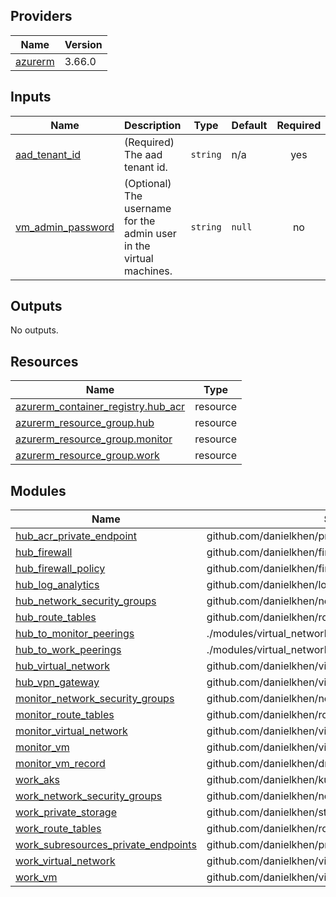 <!-- BEGIN_TF_DOCS -->

## Providers

| Name | Version |
|------|---------|
| <a name="provider_azurerm"></a> [azurerm](#provider\_azurerm) | 3.66.0 |

## Inputs

| Name | Description | Type | Default | Required |
|------|-------------|------|---------|:--------:|
| <a name="input_aad_tenant_id"></a> [aad\_tenant\_id](#input\_aad\_tenant\_id) | (Required) The aad tenant id. | `string` | n/a | yes |
| <a name="input_vm_admin_password"></a> [vm\_admin\_password](#input\_vm\_admin\_password) | (Optional) The username for the admin user in the virtual machines. | `string` | `null` | no |

## Outputs

No outputs.

## Resources

| Name | Type |
|------|------|
| [azurerm_container_registry.hub_acr](https://registry.terraform.io/providers/hashicorp/azurerm/latest/docs/resources/container_registry) | resource |
| [azurerm_resource_group.hub](https://registry.terraform.io/providers/hashicorp/azurerm/latest/docs/resources/resource_group) | resource |
| [azurerm_resource_group.monitor](https://registry.terraform.io/providers/hashicorp/azurerm/latest/docs/resources/resource_group) | resource |
| [azurerm_resource_group.work](https://registry.terraform.io/providers/hashicorp/azurerm/latest/docs/resources/resource_group) | resource |

## Modules

| Name | Source | Version |
|------|--------|---------|
| <a name="module_hub_acr_private_endpoint"></a> [hub\_acr\_private\_endpoint](#module\_hub\_acr\_private\_endpoint) | github.com/danielkhen/private_endpoint_module | n/a |
| <a name="module_hub_firewall"></a> [hub\_firewall](#module\_hub\_firewall) | github.com/danielkhen/firewall_module | n/a |
| <a name="module_hub_firewall_policy"></a> [hub\_firewall\_policy](#module\_hub\_firewall\_policy) | github.com/danielkhen/firewall_policy_module | n/a |
| <a name="module_hub_log_analytics"></a> [hub\_log\_analytics](#module\_hub\_log\_analytics) | github.com/danielkhen/log_analytics_workspace_module | n/a |
| <a name="module_hub_network_security_groups"></a> [hub\_network\_security\_groups](#module\_hub\_network\_security\_groups) | github.com/danielkhen/network_security_group_module | n/a |
| <a name="module_hub_route_tables"></a> [hub\_route\_tables](#module\_hub\_route\_tables) | github.com/danielkhen/route_table_module | n/a |
| <a name="module_hub_to_monitor_peerings"></a> [hub\_to\_monitor\_peerings](#module\_hub\_to\_monitor\_peerings) | ./modules/virtual_network_peerings | n/a |
| <a name="module_hub_to_work_peerings"></a> [hub\_to\_work\_peerings](#module\_hub\_to\_work\_peerings) | ./modules/virtual_network_peerings | n/a |
| <a name="module_hub_virtual_network"></a> [hub\_virtual\_network](#module\_hub\_virtual\_network) | github.com/danielkhen/virtual_network_module | n/a |
| <a name="module_hub_vpn_gateway"></a> [hub\_vpn\_gateway](#module\_hub\_vpn\_gateway) | github.com/danielkhen/virtual_network_gateway_module | n/a |
| <a name="module_monitor_network_security_groups"></a> [monitor\_network\_security\_groups](#module\_monitor\_network\_security\_groups) | github.com/danielkhen/network_security_group_module | n/a |
| <a name="module_monitor_route_tables"></a> [monitor\_route\_tables](#module\_monitor\_route\_tables) | github.com/danielkhen/route_table_module | n/a |
| <a name="module_monitor_virtual_network"></a> [monitor\_virtual\_network](#module\_monitor\_virtual\_network) | github.com/danielkhen/virtual_network_module | n/a |
| <a name="module_monitor_vm"></a> [monitor\_vm](#module\_monitor\_vm) | github.com/danielkhen/virtual_machine_module | n/a |
| <a name="module_monitor_vm_record"></a> [monitor\_vm\_record](#module\_monitor\_vm\_record) | github.com/danielkhen/dns_record_module | n/a |
| <a name="module_work_aks"></a> [work\_aks](#module\_work\_aks) | github.com/danielkhen/kubernetes_cluster_module | n/a |
| <a name="module_work_network_security_groups"></a> [work\_network\_security\_groups](#module\_work\_network\_security\_groups) | github.com/danielkhen/network_security_group_module | n/a |
| <a name="module_work_private_storage"></a> [work\_private\_storage](#module\_work\_private\_storage) | github.com/danielkhen/storage_account_module | n/a |
| <a name="module_work_route_tables"></a> [work\_route\_tables](#module\_work\_route\_tables) | github.com/danielkhen/route_table_module | n/a |
| <a name="module_work_subresources_private_endpoints"></a> [work\_subresources\_private\_endpoints](#module\_work\_subresources\_private\_endpoints) | github.com/danielkhen/private_endpoint_module | n/a |
| <a name="module_work_virtual_network"></a> [work\_virtual\_network](#module\_work\_virtual\_network) | github.com/danielkhen/virtual_network_module | n/a |
| <a name="module_work_vm"></a> [work\_vm](#module\_work\_vm) | github.com/danielkhen/virtual_machine_module | n/a |
<!-- END_TF_DOCS -->